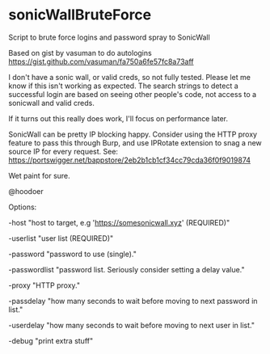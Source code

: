 # sonicWallBruteForce
Script to brute force logins and password spray to SonicWall

Based on gist by vasuman to do autologins
https://gist.github.com/vasuman/fa750a6fe57fc8a73aff


I don't have a sonic wall, or valid creds, so not fully tested. Please let me know if this isn't working as expected.
The search strings to detect a successful login are based on seeing other people's code, not access to
a sonicwall and valid creds. 

If it turns out this really does work, I'll focus on performance later. 

SonicWall can be pretty IP blocking happy. Consider using the HTTP proxy feature to pass
this through Burp, and use IPRotate extension to snag a new source IP for every request.
See:
https://portswigger.net/bappstore/2eb2b1cb1cf34cc79cda36f0f9019874


Wet paint for sure. 

@hoodoer



Options:

-host          "host to target, e.g 'https://somesonicwall.xyz' (REQUIRED)"

-userlist      "user list (REQUIRED)"

-password      "password to use (single)."

-passwordlist  "password list. Seriously consider setting a delay value."

-proxy         "HTTP proxy."

-passdelay     "how many seconds to wait before moving to next password in list."

-userdelay     "how many seconds to wait before moving to next user in list."

-debug         "print extra stuff"
